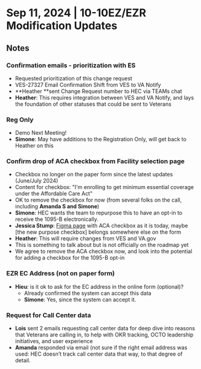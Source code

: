 # Sep 11, 2024 | 10-10EZ/EZR Modification Updates

## Notes
### Confirmation emails - prioritization with ES
* Requested prioritization of this change request
* VES-27327 Email Confirmation Shift from VES to VA Notify
* **Heather **sent Change Request number to HEC via TEAMs chat
* **Heather**: This requires integration between VES and VA Notify, and lays the foundation of other statuses that could be sent to Veterans
### Reg Only
* Demo Next Meeting!
* **Simone**: May have additions to the Registration Only, will get back to Heather on this
### Confirm drop of ACA checkbox from Facility selection page
* Checkbox no longer on the paper form since the latest updates (June/July 2024)
* Content for checkbox: "I'm enrolling to get minimum essential coverage under the Affordable Care Act"
* OK to remove the checkbox for now (from several folks on the call, including **Amanda S and Simone**)
* **Simone**: HEC wants the team to repurpose this to have an opt-in to receive the 1095-B electronically.
* **Jessica Stump**: [Figma page](https://www.figma.com/design/UljiHam46o5DItC5iDgmPd/10-10EZ?node-id=3529-98040&t=qntCrOyDj0OZkEFo-4) with ACA checkbox as it is today, maybe [the new purpose checkbox] belongs somewhere else on the form
* **Heather**: This will require changes from VES and VA.gov
* This is something to talk about but is not officially on the roadmap yet
* We agree to remove the ACA checkbox now, and look into the potential for adding a checkbox for the 1095-B opt-in
### EZR EC Address (not on paper form)
* **Hieu**: is it ok to ask for the EC address in the online form (optional)?
    * Already confirmed the system can accept this data
    * **Simone**: Yes, since the system can accept it.
### Request for Call Center data
* **Lois** sent 2 emails requesting call center data for deep dive into reasons that Veterans are calling in, to help with OKR tracking, OCTO leadership initiatives, and user experience
* **Amanda** responded via email (not sure if the right email address was used: HEC doesn’t track call center data that way, to that degree of detail.
